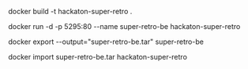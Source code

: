 docker build -t hackaton-super-retro .

docker run -d -p 5295:80 --name super-retro-be hackaton-super-retro

docker export --output="super-retro-be.tar" super-retro-be

docker import super-retro-be.tar hackaton-super-retro
